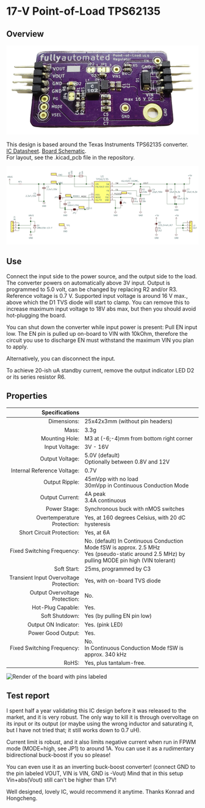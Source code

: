 # 17-V Point-of-Load TPS62135

## Overview

![](/5vpol-board.png "Photo of the Fully Automated 17-V PoL")

This design is based around the Texas Instruments TPS62135 converter.  
[IC Datasheet](/tps62135.pdf). [Board Schematic](/5vpol_color.pdf).  
For layout, see the .kicad_pcb file in the repository.

![](/schematic.png "Schematic of the board.")

## Use

Connect the input side to the power source, and the output side to the load. The converter powers on automatically above 3V input. Output is programmed to 5.0 volt, can be changed by replacing R2 and/or R3. Reference voltage is 0.7 V. Supported input voltage is around 16 V max., above which the D1 TVS diode will start to clamp. You can remove this to increase maximum input voltage to 18V abs max, but then you should avoid hot-plugging the board.

You can shut down the converter while input power is present: Pull EN input low. The EN pin is pulled up on-board to VIN with 10kOhm, therefore the circuit you use to discharge EN must withstand the maximum VIN you plan to apply.

Alternatively, you can disconnect the input.

To achieve 20-ish uA standby current, remove the output indicator LED D2 or its series resistor R6.

## Properties

|                          Specifications |                                                                    |
|----------------------------------------:|--------------------------------------------------------------------|
|                             Dimensions: | 25x42x3mm (without pin headers)                                    |
|                                   Mass: | 3.3g                                                               |
|                          Mounting Hole: | M3 at (-6;-4)mm from bottom right corner                           |
|                          Input Voltage: | 3V - 16V                                                           |
|                         Output Voltage: | 5.0V (default)<br>Optionally between 0.8V and 12V                  |
|             Internal Reference Voltage: | 0.7V                                                               |
|                          Output Ripple: | 45mVpp with no load<br>30mVpp in Continuous Conduction Mode        |
|                         Output Current: | 4A peak<br>3.4A continuous                                         |
|                            Power Stage: | Synchronous buck with nMOS switches                                |
|             Overtemperature Protection: | Yes, at 160 degrees Celsius, with 20 dC hysteresis                 |
|               Short Circuit Protection: | Yes, at 6A                                                         |
|              Fixed Switching Frequency: | No. (default) In Continuous Conduction Mode fSW is approx. 2.5 MHz <br> Yes (pseudo-static around 2.5 MHz) by pulling MODE pin high (VIN tolerant) |
|                             Soft Start: | 25ms, programmed by C3                                             |
| Transient Input Overvoltage Protection: | Yes, with on-board TVS diode                                       |
|          Output Overvoltage Protection: | No.                                                                |
|                       Hot-Plug Capable: | Yes.                                                               |
|                          Soft Shutdown: | Yes (by pulling EN pin low)                                        |
|                    Output ON Indicator: | Yes. (pink LED)                                                    |
|                      Power Good Output: | Yes.                                                               |
|              Fixed Switching Frequency: | No. <br>In Continuous Conduction Mode fSW is approx. 340 kHz       |
|                                   RoHS: | Yes, plus tantalum-free.                                           |

![](5vpol/render.png "Render of the board with pins labeled")

## Test report

I spent half a year validating this IC design before it was released to the market, and it is very robust. The only way to kill it is through overvoltage on its input or its output (or maybe using the wrong inductor and saturating it, but I have not tried that; it still works down to 0.7 uH).

Current limit is robust, and it also limits negative current when run in FPWM mode (MODE=high, see JP1) to around 1A. You can use it as a rudimentary bidirectional buck-boost if you so please!

You can even use it as an inverting buck-boost converter! (connect GND to the pin labeled VOUT, VIN is VIN, GND is -Vout) Mind that in this setup Vin+abs(Vout) still can't be higher than 17V!

Well designed, lovely IC, would recommend it anytime. Thanks Konrad and Hongcheng.
